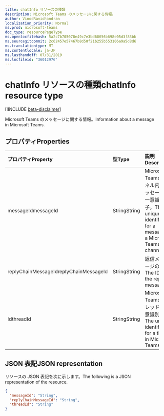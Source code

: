 ```yaml
---
title: chatInfo リソースの種類
description: Microsoft Teams のメッセージに関する情報。
author: VinodRavichandran
localization_priority: Normal
ms.prod: microsoft-teams
doc_type: resourcePageType
ms.openlocfilehash: 5a2c7b705078e49c7e3bd68056b698e05d3f83bb
ms.sourcegitcommit: 2c62457e57467b8d50f21b255b553106a9a5d8d6
ms.translationtype: MT
ms.contentlocale: ja-JP
ms.lasthandoff: 07/31/2019
ms.locfileid: "36012976"
---
```

# <a name="chatinfo-resource-type"></a><span data-ttu-id="e16b5-103">chatInfo リソースの種類</span><span class="sxs-lookup"><span data-stu-id="e16b5-103">chatInfo resource type</span></span>

[!INCLUDE [beta-disclaimer](../../includes/beta-disclaimer.md)]

<span data-ttu-id="e16b5-104">Microsoft Teams のメッセージに関する情報。</span><span class="sxs-lookup"><span data-stu-id="e16b5-104">Information about a message in Microsoft Teams.</span></span>

## <a name="properties"></a><span data-ttu-id="e16b5-105">プロパティ</span><span class="sxs-lookup"><span data-stu-id="e16b5-105">Properties</span></span>

| <span data-ttu-id="e16b5-106">プロパティ</span><span class="sxs-lookup"><span data-stu-id="e16b5-106">Property</span></span>            | <span data-ttu-id="e16b5-107">型</span><span class="sxs-lookup"><span data-stu-id="e16b5-107">Type</span></span>    | <span data-ttu-id="e16b5-108">説明</span><span class="sxs-lookup"><span data-stu-id="e16b5-108">Description</span></span>|
|:--------------------|:--------|:-----------|
| <span data-ttu-id="e16b5-109">messageId</span><span class="sxs-lookup"><span data-stu-id="e16b5-109">messageId</span></span>           | <span data-ttu-id="e16b5-110">String</span><span class="sxs-lookup"><span data-stu-id="e16b5-110">String</span></span>  | <span data-ttu-id="e16b5-111">Microsoft Teams チャネル内のメッセージの一意識別子。</span><span class="sxs-lookup"><span data-stu-id="e16b5-111">The unique identifier for a message in a Microsoft Teams channel.</span></span> |
| <span data-ttu-id="e16b5-112">replyChainMessageId</span><span class="sxs-lookup"><span data-stu-id="e16b5-112">replyChainMessageId</span></span> | <span data-ttu-id="e16b5-113">String</span><span class="sxs-lookup"><span data-stu-id="e16b5-113">String</span></span>  | <span data-ttu-id="e16b5-114">返信メッセージの ID。</span><span class="sxs-lookup"><span data-stu-id="e16b5-114">The ID of the reply message.</span></span> |
| <span data-ttu-id="e16b5-115">Id</span><span class="sxs-lookup"><span data-stu-id="e16b5-115">threadId</span></span>            | <span data-ttu-id="e16b5-116">String</span><span class="sxs-lookup"><span data-stu-id="e16b5-116">String</span></span>  | <span data-ttu-id="e16b5-117">Microsoft Teams のスレッドの一意識別子。</span><span class="sxs-lookup"><span data-stu-id="e16b5-117">The unique identifier for a thread in Microsoft Teams.</span></span> |

## <a name="json-representation"></a><span data-ttu-id="e16b5-118">JSON 表記</span><span class="sxs-lookup"><span data-stu-id="e16b5-118">JSON representation</span></span>

<span data-ttu-id="e16b5-119">リソースの JSON 表記を次に示します。</span><span class="sxs-lookup"><span data-stu-id="e16b5-119">The following is a JSON representation of the resource.</span></span>

<!-- {
  "blockType": "resource",
  "optionalProperties": [

  ],
  "@odata.type": "microsoft.graph.chatInfo"
}-->
```json
{
  "messageId": "String",
  "replyChainMessageId": "String",
  "threadId": "String"
}
```

<!-- uuid: 8fcb5dbc-d5aa-4681-8e31-b001d5168d79
2015-10-25 14:57:30 UTC -->
<!--
{
  "type": "#page.annotation",
  "description": "chatInfo resource",
  "keywords": "",
  "section": "documentation",
  "tocPath": "",
  "suppressions": []
}
-->
